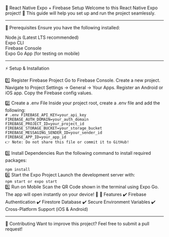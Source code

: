 📱 React Native Expo + Firebase Setup
Welcome to this React Native Expo project! 🚀 This guide will help you set up and run the project seamlessly.
_____________________________________________________________________________________________________________
📌 Prerequisites
Ensure you have the following installed:

Node.js (Latest LTS recommended)<br>
Expo CLI<br>
Firebase Console<br>
Expo Go App (for testing on mobile)<br>

_____________________________________________________________________________________________________________
⚡ Setup & Installation

1️⃣ Register Firebase Project
Go to Firebase Console.
Create a new project.
Navigate to Project Settings → General → Your Apps.
Register an Android or iOS app.
Copy the Firebase config values.

2️⃣ Create a .env File
Inside your project root, create a .env file and add the following:<br>
<code># .env
FIREBASE_API_KEY=your_api_key
FIREBASE_AUTH_DOMAIN=your_auth_domain
FIREBASE_PROJECT_ID=your_project_id
FIREBASE_STORAGE_BUCKET=your_storage_bucket
FIREBASE_MESSAGING_SENDER_ID=your_sender_id
FIREBASE_APP_ID=your_app_id
👉 Note: Do not share this file or commit it to GitHub!</code><br>

3️⃣ Install Dependencies
Run the following command to install required packages:<br>

<code>npm install</code><br>
4️⃣ Start the Expo Project
Launch the development server with:<br>
<code>npm start
or
expo start</code><br>
5️⃣ Run on Mobile
Scan the QR Code shown in the terminal using Expo Go.
The app will open instantly on your device! 🎉
🚀 Features
✔️ Firebase Authentication
✔️ Firestore Database
✔️ Secure Environment Variables
✔️ Cross-Platform Support (iOS & Android)

_____________________________________________________________________________________________________________
🤝 Contributing
Want to improve this project? Feel free to submit a pull request!


